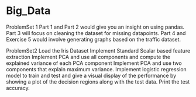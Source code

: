 # Big_Data
ProblemSet 1
Part 1 and Part 2 would give you an insight on using pandas.
Part 3 will focus on cleaning the dataset for missing datapoints.
Part 4 and Exercise 5 would involve generating graphs based on the traffic dataset.

ProblemSet2 
Load the Iris Dataset
Implement Standard Scalar based feature extraction
Implement PCA and use all components and compute the explained variance of each PCA component
Implement PCA and use two components that explain maximum variance. Implement logistic regression model to train and test and give a visual display of the performance by showing a plot of the decision regions along with the test data. Print the test accuracy.


